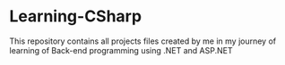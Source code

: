 # Learning-CSharp
This repository contains all projects files created by me in my journey of learning of Back-end programming using .NET and ASP.NET
